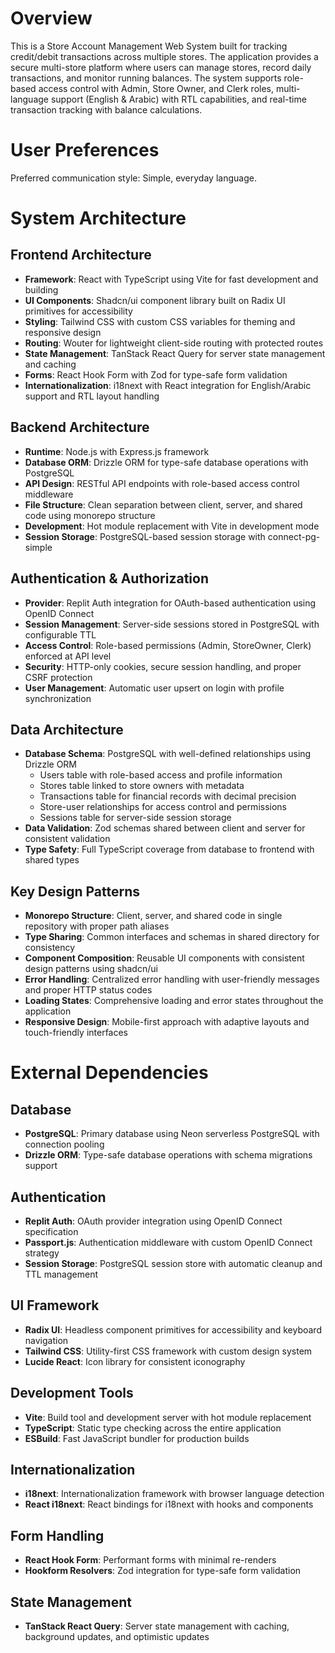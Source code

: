 # Overview

This is a Store Account Management Web System built for tracking credit/debit transactions across multiple stores. The application provides a secure multi-store platform where users can manage stores, record daily transactions, and monitor running balances. The system supports role-based access control with Admin, Store Owner, and Clerk roles, multi-language support (English & Arabic) with RTL capabilities, and real-time transaction tracking with balance calculations.

# User Preferences

Preferred communication style: Simple, everyday language.

# System Architecture

## Frontend Architecture
- **Framework**: React with TypeScript using Vite for fast development and building
- **UI Components**: Shadcn/ui component library built on Radix UI primitives for accessibility
- **Styling**: Tailwind CSS with custom CSS variables for theming and responsive design
- **Routing**: Wouter for lightweight client-side routing with protected routes
- **State Management**: TanStack React Query for server state management and caching
- **Forms**: React Hook Form with Zod for type-safe form validation
- **Internationalization**: i18next with React integration for English/Arabic support and RTL layout handling

## Backend Architecture
- **Runtime**: Node.js with Express.js framework
- **Database ORM**: Drizzle ORM for type-safe database operations with PostgreSQL
- **API Design**: RESTful API endpoints with role-based access control middleware
- **File Structure**: Clean separation between client, server, and shared code using monorepo structure
- **Development**: Hot module replacement with Vite in development mode
- **Session Storage**: PostgreSQL-based session storage with connect-pg-simple

## Authentication & Authorization
- **Provider**: Replit Auth integration for OAuth-based authentication using OpenID Connect
- **Session Management**: Server-side sessions stored in PostgreSQL with configurable TTL
- **Access Control**: Role-based permissions (Admin, StoreOwner, Clerk) enforced at API level
- **Security**: HTTP-only cookies, secure session handling, and proper CSRF protection
- **User Management**: Automatic user upsert on login with profile synchronization

## Data Architecture
- **Database Schema**: PostgreSQL with well-defined relationships using Drizzle ORM
  - Users table with role-based access and profile information
  - Stores table linked to store owners with metadata
  - Transactions table for financial records with decimal precision
  - Store-user relationships for access control and permissions
  - Sessions table for server-side session storage
- **Data Validation**: Zod schemas shared between client and server for consistent validation
- **Type Safety**: Full TypeScript coverage from database to frontend with shared types

## Key Design Patterns
- **Monorepo Structure**: Client, server, and shared code in single repository with proper path aliases
- **Type Sharing**: Common interfaces and schemas in shared directory for consistency
- **Component Composition**: Reusable UI components with consistent design patterns using shadcn/ui
- **Error Handling**: Centralized error handling with user-friendly messages and proper HTTP status codes
- **Loading States**: Comprehensive loading and error states throughout the application
- **Responsive Design**: Mobile-first approach with adaptive layouts and touch-friendly interfaces

# External Dependencies

## Database
- **PostgreSQL**: Primary database using Neon serverless PostgreSQL with connection pooling
- **Drizzle ORM**: Type-safe database operations with schema migrations support

## Authentication
- **Replit Auth**: OAuth provider integration using OpenID Connect specification
- **Passport.js**: Authentication middleware with custom OpenID Connect strategy
- **Session Storage**: PostgreSQL session store with automatic cleanup and TTL management

## UI Framework
- **Radix UI**: Headless component primitives for accessibility and keyboard navigation
- **Tailwind CSS**: Utility-first CSS framework with custom design system
- **Lucide React**: Icon library for consistent iconography

## Development Tools
- **Vite**: Build tool and development server with hot module replacement
- **TypeScript**: Static type checking across the entire application
- **ESBuild**: Fast JavaScript bundler for production builds

## Internationalization
- **i18next**: Internationalization framework with browser language detection
- **React i18next**: React bindings for i18next with hooks and components

## Form Handling
- **React Hook Form**: Performant forms with minimal re-renders
- **Hookform Resolvers**: Zod integration for type-safe form validation

## State Management
- **TanStack React Query**: Server state management with caching, background updates, and optimistic updates